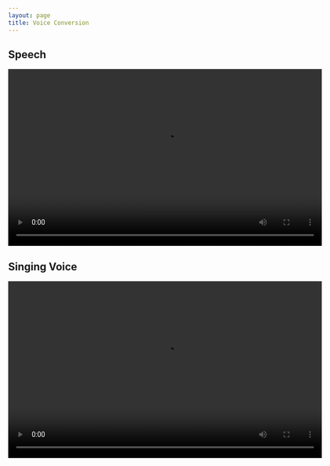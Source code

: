 ```yaml
---
layout: page
title: Voice Conversion
---
```

## Speech
<video width="640" height="360" controls>
  <source src="https://xz725.github.io/resources/GenerativeVoice/voice_conversion.mp4" type="video/mp4">
</video>

## Singing Voice
<video width="640" height="360" controls>
  <source src="https://xz725.github.io/resources/GenerativeVoice/Singing_Voice_Conversion.mov" type="video/mp4">
</video>
